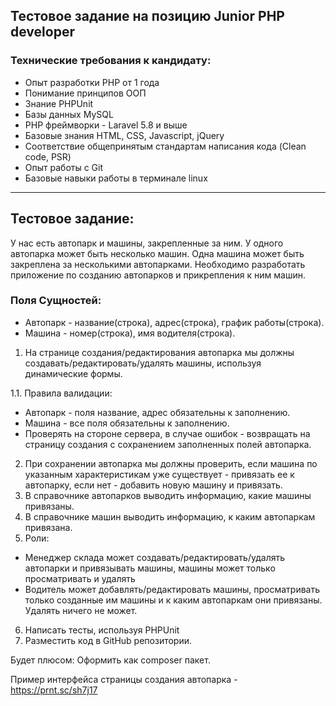 ## Тестовое задание на позицию Junior PHP developer

### Технические требования к кандидату:
* Опыт разработки PHP от 1 года
* Понимание принципов ООП
* Знание PHPUnit
* Базы данных MySQL
* PHP фреймворки - Laravel 5.8 и выше
* Базовые знания HTML, CSS, Javascript, jQuery
* Соответствие общепринятым стандартам написания кода (Clean code, PSR)
* Опыт работы с Git
* Базовые навыки работы в терминале linux
***
## Тестовое задание:
У нас есть автопарк и машины, закрепленные за ним.
У одного автопарка может быть несколько машин.
Одна машина может быть закреплена за несколькими автопарками.
Необходимо разработать приложение по созданию автопарков и прикрепления к ним машин.

### Поля Сущностей:
* Автопарк - название(строка), адрес(строка), график работы(строка).
* Машина - номер(строка), имя водителя(строка).

1. На странице создания/редактирования автопарка мы должны создавать/редактировать/удалять машины, используя динамические формы.

1.1. Правила валидации:
- Автопарк - поля название, адрес обязательны к заполнению.
- Машина - все поля обязательны к заполнению.
- Проверять на стороне сервера, в случае ошибок - возвращать на страницу создания с сохранением заполненных полей автопарка.
2. При сохранении автопарка мы должны проверить, если машина по указанным характеристикам уже существует - привязать ее к автопарку, если нет - добавить новую машину и привязать.
3. В справочнике автопарков выводить информацию, какие машины привязаны.
4. В справочнике машин выводить информацию, к каким автопаркам привязана.
5. Роли:
- Менеджер склада может создавать/редактировать/удалять автопарки и привязывать машины, машины может только просматривать и удалять
- Водитель может добавлять/редактировать машины, просматривать только созданные им машины и к каким автопаркам они привязаны. Удалять ничего не может.
6. Написать тесты, используя PHPUnit
7. Разместить код в GitHub репозитории.

Будет плюсом:
Оформить как composer пакет.

Пример интерфейса страницы создания автопарка - https://prnt.sc/sh7j17
